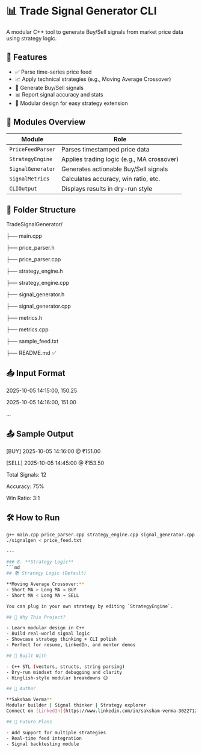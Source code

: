 # 📊 Trade Signal Generator CLI
A modular C++ tool to generate Buy/Sell signals from market price data using strategy logic.

## 🚀 Features
- ✅ Parse time-series price feed
- 📈 Apply technical strategies (e.g., Moving Average Crossover)
- 🔔 Generate Buy/Sell signals
- 📊 Report signal accuracy and stats
- 🧱 Modular design for easy strategy extension

## 🧩 Modules Overview

| Module | Role |
|--------|------|
| `PriceFeedParser` | Parses timestamped price data |
| `StrategyEngine` | Applies trading logic (e.g., MA crossover) |
| `SignalGenerator` | Generates actionable Buy/Sell signals |
| `SignalMetrics` | Calculates accuracy, win ratio, etc. |
| `CLIOutput` | Displays results in dry-run style |

## 📂 Folder Structure
TradeSignalGenerator/

├── main.cpp

├── price_parser.h

├── price_parser.cpp

├── strategy_engine.h

├── strategy_engine.cpp

├── signal_generator.h

├── signal_generator.cpp

├── metrics.h

├── metrics.cpp

├── sample_feed.txt

├── README.md ✅



## 📥 Input Format

2025-10-05 14:15:00, 150.25

2025-10-05 14:16:00, 151.00 

...
## 📤 Sample Output

[BUY] 2025-10-05 14:16:00 @ ₹151.00

[SELL] 2025-10-05 14:45:00 @ ₹153.50

Total Signals: 12 

Accuracy: 75% 

Win Ratio: 3:1

## 🛠️ How to Run

```bash
g++ main.cpp price_parser.cpp strategy_engine.cpp signal_generator.cpp metrics.cpp -o signalgen
./signalgen < price_feed.txt

---

### 8. **Strategy Logic**
```md
## 📚 Strategy Logic (Default)

**Moving Average Crossover:**
- Short MA > Long MA → BUY
- Short MA < Long MA → SELL

You can plug in your own strategy by editing `StrategyEngine`.

## 🧠 Why This Project?

- Learn modular design in C++
- Build real-world signal logic
- Showcase strategy thinking + CLI polish
- Perfect for resume, LinkedIn, and mentor demos

## 🧱 Built With

- C++ STL (vectors, structs, string parsing)
- Dry-run mindset for debugging and clarity
- Hinglish-style modular breakdowns 😉

## 🙌 Author

**Saksham Verma**  
Modular builder | Signal thinker | Strategy explorer  
Connect on [LinkedIn](https://www.linkedin.com/in/saksham-verma-302271285/) | Showcase your streaks 💥

## 📌 Future Plans

- Add support for multiple strategies
- Real-time feed integration
- Signal backtesting module
